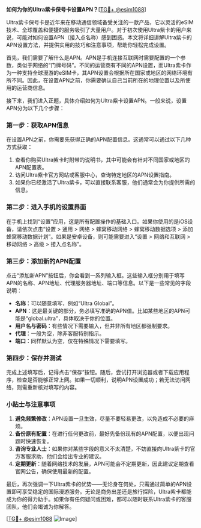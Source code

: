 **如何为你的Ultra紫卡保号卡设置APN？**[[TG💪+ @esim1088](https://t.me/s/esim1088)]

Ultra紫卡保号卡是近年来在移动通信领域备受关注的一款产品，它以灵活的eSIM技术、全球覆盖和便捷的服务吸引了大量用户。对于初次使用Ultra紫卡的用户来说，可能对如何设置APN（接入点名称）感到困惑。本文将详细讲解Ultra紫卡的APN设置方法，并提供实用的技巧和注意事项，帮助你轻松完成设置。

首先，我们需要了解什么是APN。APN是手机连接互联网时需要配置的一个参数，类似于网络的“门牌号码”。不同的运营商有不同的APN设置，而Ultra紫卡作为一种支持全球漫游的eSIM卡，其APN设置会根据所在国家或地区的网络环境有所不同。因此，在设置APN之前，你需要确认自己当前所在的地理位置以及所使用的运营商信息。

接下来，我们进入正题，具体介绍如何为Ultra紫卡设置APN。一般来说，设置APN分为以下几个步骤：

### **第一步：获取APN信息**
在设置APN之前，你需要先获得正确的APN配置信息。这通常可以通过以下几种方式获取：
1. 查看你购买Ultra紫卡时附带的说明书，其中可能会有针对不同国家或地区的APN配置表。
2. 访问Ultra紫卡官方网站或客服中心，查询特定地区的APN设置指南。
3. 如果你已经激活了Ultra紫卡，可以直接联系客服，他们通常会为你提供所需的信息。

### **第二步：进入手机的设置界面**
在手机上找到“设置”应用，这是所有配置操作的基础入口。如果你使用的是iOS设备，请依次点击“设置 > 通用 > 网络 > 蜂窝移动网络 > 蜂窝移动数据选项 > 添加蜂窝移动数据计划”。如果是安卓设备，则可能需要进入“设置 > 网络和互联网 > 移动网络 > 高级 > 接入点名称”。

### **第三步：添加新的APN配置**
点击“添加新APN”按钮后，你会看到一系列输入框。这些输入框分别用于填写APN的名称、APN地址、代理服务器地址、端口等信息。以下是一些常见的字段说明：
- **名称**：可以随意填写，例如“Ultra Global”。
- **APN**：这是最关键的部分，务必填写准确的APN值。比如某些地区的APN可能是“global.ultra”，具体取决于你的位置。
- **用户名与密码**：有些情况下需要输入，但并非所有地区都强制要求。
- **代理**：一般为空，除非客服特别指示。
- **端口**：同样默认为空，仅在特殊情况下需要填写。

### **第四步：保存并测试**
完成上述填写后，记得点击“保存”按钮。随后，尝试打开浏览器或者下载应用程序，检查是否能够正常上网。如果一切顺利，说明APN设置成功；若无法访问网络，则需重新核对填写的内容。

### **小贴士与注意事项**
1. **避免频繁修改**：APN设置一旦生效，尽量不要轻易更改，以免造成不必要的麻烦。
2. **备份原有配置**：在进行任何更改前，最好先备份现有的APN配置，以便出现问题时快速恢复。
3. **咨询专业人士**：如果你对某些字段的意义不太清楚，不妨直接向Ultra紫卡的官方客服求助，他们会给出专业的建议。
4. **定期更新**：随着网络技术的发展，APN可能会不定期更新，因此建议定期查看官网公告，确保使用最新的配置。

最后，再次强调一下Ultra紫卡的优势——无论身在何处，只需通过简单的APN设置即可享受稳定的国际漫游服务。无论是商务出差还是旅行探险，Ultra紫卡都能成为你的得力助手。如果你有任何疑问或困难，都可以随时联系Ultra紫卡的客服团队，他们会竭诚为你解答。

[[TG💪+ @esim1088](https://t.me/s/esim1088) ![Image](https://i.postimg.cc/4NQfJmqS/Snipaste-2025-05-13-00-14-12.png)]